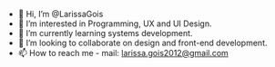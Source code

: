 - 👋 Hi, I’m @LarissaGois
- 👀 I’m interested in Programming, UX and UI Design.
- 🌱 I’m currently learning systems development.
- 💞️ I’m looking to collaborate on design and front-end development.
- 📫 How to reach me - mail: larissa.gois2012@gmail.com

<!---
LarissaGois/LarissaGois is a ✨ special ✨ repository because its `README.md` (this file) appears on your GitHub profile.
You can click the Preview link to take a look at your changes.
--->
